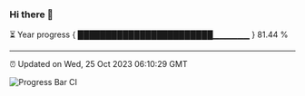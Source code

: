 ### Hi there 👋

⏳ Year progress { ████████████████████████▁▁▁▁▁▁ } 81.44 %

---

⏰ Updated on Wed, 25 Oct 2023 06:10:29 GMT

![Progress Bar CI](https://github.com/Shyam-Makwana/GitHub-Actions-Demo/workflows/Progress%20Bar%20CI/badge.svg)
